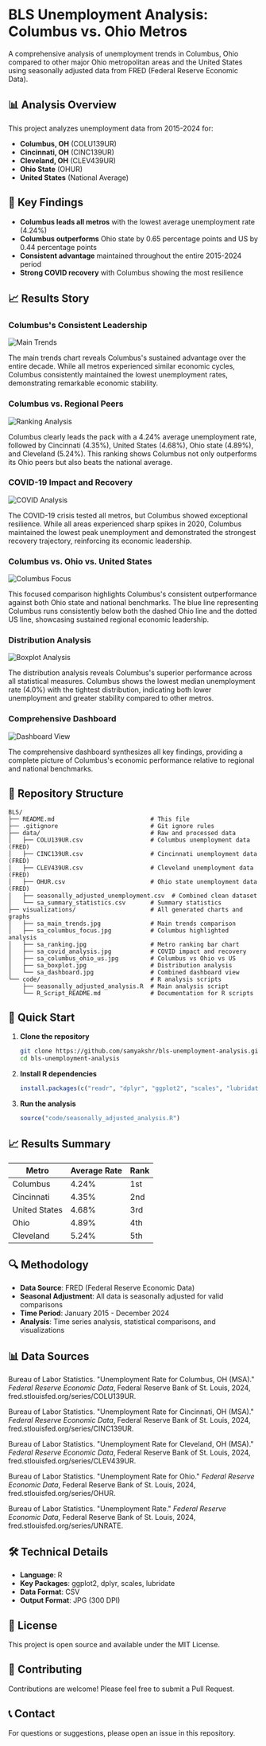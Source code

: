# BLS Unemployment Analysis: Columbus vs. Ohio Metros

A comprehensive analysis of unemployment trends in Columbus, Ohio compared to other major Ohio metropolitan areas and the United States using seasonally adjusted data from FRED (Federal Reserve Economic Data).

## 📊 Analysis Overview

This project analyzes unemployment data from 2015-2024 for:
- **Columbus, OH** (COLU139UR)
- **Cincinnati, OH** (CINC139UR) 
- **Cleveland, OH** (CLEV439UR)
- **Ohio State** (OHUR)
- **United States** (National Average)

## 🎯 Key Findings

- **Columbus leads all metros** with the lowest average unemployment rate (4.24%)
- **Columbus outperforms** Ohio state by 0.65 percentage points and US by 0.44 percentage points
- **Consistent advantage** maintained throughout the entire 2015-2024 period
- **Strong COVID recovery** with Columbus showing the most resilience

## 📈 Results Story

### Columbus's Consistent Leadership

![Main Trends](visualizations/sa_main_trends.jpg)

The main trends chart reveals Columbus's sustained advantage over the entire decade. While all metros experienced similar economic cycles, Columbus consistently maintained the lowest unemployment rates, demonstrating remarkable economic stability.

### Columbus vs. Regional Peers

![Ranking Analysis](visualizations/sa_ranking.jpg)

Columbus clearly leads the pack with a 4.24% average unemployment rate, followed by Cincinnati (4.35%), United States (4.68%), Ohio state (4.89%), and Cleveland (5.24%). This ranking shows Columbus not only outperforms its Ohio peers but also beats the national average.

### COVID-19 Impact and Recovery

![COVID Analysis](visualizations/sa_covid_analysis.jpg)

The COVID-19 crisis tested all metros, but Columbus showed exceptional resilience. While all areas experienced sharp spikes in 2020, Columbus maintained the lowest peak unemployment and demonstrated the strongest recovery trajectory, reinforcing its economic leadership.

### Columbus vs. Ohio vs. United States

![Columbus Focus](visualizations/sa_columbus_focus.jpg)

This focused comparison highlights Columbus's consistent outperformance against both Ohio state and national benchmarks. The blue line representing Columbus runs consistently below both the dashed Ohio line and the dotted US line, showcasing sustained regional economic leadership.

### Distribution Analysis

![Boxplot Analysis](visualizations/sa_boxplot.jpg)

The distribution analysis reveals Columbus's superior performance across all statistical measures. Columbus shows the lowest median unemployment rate (4.0%) with the tightest distribution, indicating both lower unemployment and greater stability compared to other metros.

### Comprehensive Dashboard

![Dashboard View](visualizations/sa_dashboard.jpg)

The comprehensive dashboard synthesizes all key findings, providing a complete picture of Columbus's economic performance relative to regional and national benchmarks.

## 📁 Repository Structure

```
BLS/
├── README.md                           # This file
├── .gitignore                          # Git ignore rules
├── data/                               # Raw and processed data
│   ├── COLU139UR.csv                   # Columbus unemployment data (FRED)
│   ├── CINC139UR.csv                   # Cincinnati unemployment data (FRED)
│   ├── CLEV439UR.csv                   # Cleveland unemployment data (FRED)
│   ├── OHUR.csv                        # Ohio state unemployment data (FRED)
│   ├── seasonally_adjusted_unemployment.csv  # Combined clean dataset
│   └── sa_summary_statistics.csv       # Summary statistics
├── visualizations/                     # All generated charts and graphs
│   ├── sa_main_trends.jpg              # Main trends comparison
│   ├── sa_columbus_focus.jpg           # Columbus highlighted analysis
│   ├── sa_ranking.jpg                  # Metro ranking bar chart
│   ├── sa_covid_analysis.jpg           # COVID impact and recovery
│   ├── sa_columbus_ohio_us.jpg         # Columbus vs Ohio vs US
│   ├── sa_boxplot.jpg                  # Distribution analysis
│   └── sa_dashboard.jpg                # Combined dashboard view
└── code/                               # R analysis scripts
    ├── seasonally_adjusted_analysis.R  # Main analysis script
    └── R_Script_README.md              # Documentation for R scripts
```

## 🚀 Quick Start

1. **Clone the repository**
   ```bash
   git clone https://github.com/samyakshr/bls-unemployment-analysis.git
   cd bls-unemployment-analysis
   ```

2. **Install R dependencies**
   ```r
   install.packages(c("readr", "dplyr", "ggplot2", "scales", "lubridate", "tidyr", "gridExtra", "cowplot"))
   ```

3. **Run the analysis**
   ```r
   source("code/seasonally_adjusted_analysis.R")
   ```

## 📈 Results Summary

| Metro | Average Rate | Rank |
|-------|-------------|------|
| Columbus | 4.24% | 1st |
| Cincinnati | 4.35% | 2nd |
| United States | 4.68% | 3rd |
| Ohio | 4.89% | 4th |
| Cleveland | 5.24% | 5th |

## 🔍 Methodology

- **Data Source**: FRED (Federal Reserve Economic Data)
- **Seasonal Adjustment**: All data is seasonally adjusted for valid comparisons
- **Time Period**: January 2015 - December 2024
- **Analysis**: Time series analysis, statistical comparisons, and visualizations

## 📊 Data Sources

Bureau of Labor Statistics. "Unemployment Rate for Columbus, OH (MSA)." *Federal Reserve Economic Data*, Federal Reserve Bank of St. Louis, 2024, fred.stlouisfed.org/series/COLU139UR.

Bureau of Labor Statistics. "Unemployment Rate for Cincinnati, OH (MSA)." *Federal Reserve Economic Data*, Federal Reserve Bank of St. Louis, 2024, fred.stlouisfed.org/series/CINC139UR.

Bureau of Labor Statistics. "Unemployment Rate for Cleveland, OH (MSA)." *Federal Reserve Economic Data*, Federal Reserve Bank of St. Louis, 2024, fred.stlouisfed.org/series/CLEV439UR.

Bureau of Labor Statistics. "Unemployment Rate for Ohio." *Federal Reserve Economic Data*, Federal Reserve Bank of St. Louis, 2024, fred.stlouisfed.org/series/OHUR.

Bureau of Labor Statistics. "Unemployment Rate." *Federal Reserve Economic Data*, Federal Reserve Bank of St. Louis, 2024, fred.stlouisfed.org/series/UNRATE.

## 🛠️ Technical Details

- **Language**: R
- **Key Packages**: ggplot2, dplyr, scales, lubridate
- **Data Format**: CSV
- **Output Format**: JPG (300 DPI)

## 📝 License

This project is open source and available under the MIT License.

## 🤝 Contributing

Contributions are welcome! Please feel free to submit a Pull Request.

## 📞 Contact

For questions or suggestions, please open an issue in this repository.
